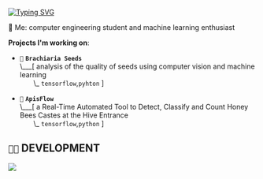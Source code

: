 [![Typing SVG](https://readme-typing-svg.demolab.com?font=Fira+Code&size=27&pause=1000&color=4BD78B&random=false&width=435&lines=hey%2C+welcome)](https://git.io/typing-svg)

💬 Me: computer engineering student and machine learning enthusiast

 **Projects I'm working on**:

- `🌱` **`Brachiaria Seeds`**<br>
\\___[ analysis of the quality of seeds using computer vision and machine learning<br>
&nbsp;&nbsp;&nbsp;&nbsp;&nbsp;&nbsp;&nbsp;\\\_ `tensorflow`,`pyhton` ]

- `🐝` **`ApisFlow`**<br>
\\___[ a Real-Time Automated Tool to Detect, Classify and Count Honey Bees Castes at the Hive Entrance <br>
&nbsp;&nbsp;&nbsp;&nbsp;&nbsp;&nbsp;&nbsp;\\\_ `tensorflow`,`python` ]


## `👨‍💻` DEVELOPMENT
[![](https://skillicons.dev/icons?i=c,cpp,python,java,powershell,vscode)](https://skillicons.dev)


<!--
**mateusribeirog/mateusribeirog** is a ✨ _special_ ✨ repository because its `README.md` (this file) appears on your GitHub profile.

Here are some ideas to get you started:
🌱 Projects:
     
- 🔭 I’m currently working on ...
- 🌱 I’m currently learning ...
- 👯 I’m looking to collaborate on ...
- 🤔 I’m looking for help with ...
- 💬 Ask me about ...
- 📫 How to reach me: ...
- 😄 Pronouns: ...
- ⚡ Fun fact: ...
-->
